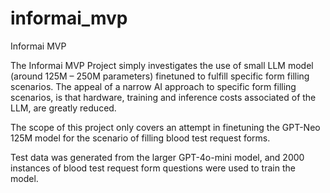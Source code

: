 # informai_mvp
Informai MVP

The Informai MVP Project simply investigates the use of small LLM model (around 125M – 250M parameters) finetuned to fulfill specific form filling scenarios. The appeal of a narrow AI approach to specific form filling scenarios, is that hardware, training and inference costs associated of the LLM, are greatly reduced. 

The scope of this project only covers an attempt in finetuning the GPT-Neo 125M model for the scenario of filling blood test request forms. 

Test data was generated from the larger GPT-4o-mini model, and 2000 instances of blood test request form questions were used to train the model. 
